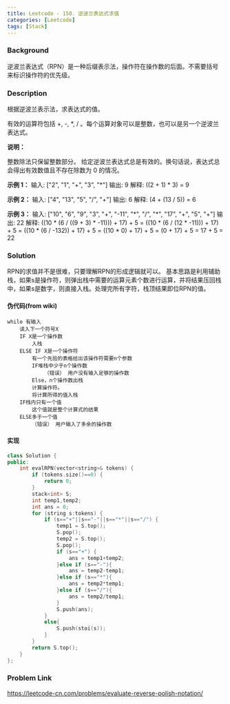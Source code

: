 ```yaml
---
title: Leetcode - 150. 逆波兰表达式求值
categories: [Leetcode]
tags: [Stack]
---
```


### Background
逆波兰表达式（RPN）是一种后缀表示法，操作符在操作数的后面。不需要括号来标识操作符的优先级。

<!--more-->

### Description
根据逆波兰表示法，求表达式的值。

有效的运算符包括 +, -, \*, / 。每个运算对象可以是整数，也可以是另一个逆波兰表达式。

**说明：**

整数除法只保留整数部分。
给定逆波兰表达式总是有效的。换句话说，表达式总会得出有效数值且不存在除数为 0 的情况。

**示例 1：**
输入: ["2", "1", "+", "3", "\*"]
输出: 9
解释: ((2 + 1) * 3) = 9

**示例 2：**
输入: ["4", "13", "5", "/", "+"]
输出: 6
解释: (4 + (13 / 5)) = 6

**示例 3：**
输入: ["10", "6", "9", "3", "+", "-11", "\*", "/", "\*", "17", "+", "5", "+"]
输出: 22
解释: 
  ((10 * (6 / ((9 + 3) * -11))) + 17) + 5
= ((10 * (6 / (12 * -11))) + 17) + 5
= ((10 * (6 / -132)) + 17) + 5
= ((10 * 0) + 17) + 5
= (0 + 17) + 5
= 17 + 5
= 22


### Solution
RPN的求值并不是很难，只要理解RPN的形成逻辑就可以。
基本思路是利用辅助栈，如果s是操作符，则弹出栈中需要的运算元素个数进行运算，并将结果压回栈中，如果s是数字，则直接入栈。处理完所有字符，栈顶结果即位RPN的值。

#### 伪代码(from wiki)
```
while 有输入
	读入下一个符号X
	IF X是一个操作数
		入栈
	ELSE IF X是一个操作符
		有一个先验的表格给出该操作符需要n个参数
		IF堆栈中少于n个操作数
			（错误） 用户没有输入足够的操作数
		Else，n个操作数出栈
		计算操作符。
		将计算所得的值入栈
	IF栈内只有一个值
		这个值就是整个计算式的结果
	ELSE多于一个值
		（错误） 用户输入了多余的操作数
```

#### 实现 
```c++
class Solution {
public:
    int evalRPN(vector<string>& tokens) {
        if (tokens.size()==0) {
            return 0;
        }
        stack<int> S;
        int temp1,temp2;
        int ans = 0;
        for (string s:tokens) {
            if (s=="+"||s=="-"||s=="*"||s=="/") {
                temp1 = S.top();
                S.pop();
                temp2 = S.top();
                S.pop();
                if (s=="+") {
                    ans = temp1+temp2;
                }else if (s=="-"){
                    ans = temp2-temp1;
                }else if (s=="*"){
                    ans = temp2*temp1;
                }else if (s=="/"){
                    ans = temp2/temp1;
                }
                S.push(ans);
            }
            else{
                S.push(stoi(s));
            }
        }
        return S.top();
    }
};

```

### Problem Link
https://leetcode-cn.com/problems/evaluate-reverse-polish-notation/